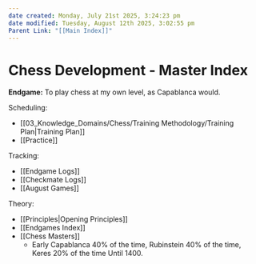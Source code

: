 ```yaml
---
date created: Monday, July 21st 2025, 3:24:23 pm
date modified: Tuesday, August 12th 2025, 3:02:55 pm
Parent Link: "[[Main Index]]"
---
```


# Chess Development - Master Index

**Endgame:** To play chess at my own level, as Capablanca would.

Scheduling:
- [[03_Knowledge_Domains/Chess/Training Methodology/Training Plan|Training Plan]]
- [[Practice]]

Tracking:
- [[Endgame Logs]]
- [[Checkmate Logs]]
- [[August Games]]

Theory:
- [[Principles|Opening Principles]]
- [[Endgames Index]]
- [[Chess Masters]]
	- Early Capablanca 40% of the time, Rubinstein 40% of the time, Keres 20% of the time Until 1400.